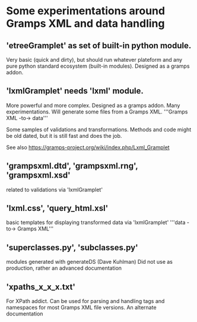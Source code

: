 # Some experimentations around Gramps XML and data handling

## 'etreeGramplet' as set of built-in python module.
Very basic (quick and dirty), but should run whatever plateform and any pure python standard ecosystem (built-in modules). Designed as a gramps addon.

## 'lxmlGramplet' needs 'lxml' module.
More powerful and more complex. Designed as a gramps addon.
Many experimentations. Will generate some files from a Gramps XML.
'''Gramps XML -to-> data''' 

Some samples of validations and transformations.
Methods and code might be old dated, but it is still fast and does the job.

See also https://gramps-project.org/wiki/index.php/Lxml_Gramplet

## 'grampsxml.dtd', 'grampsxml.rng', 'grampsxml.xsd'
related to validations via 'lxmlGramplet'

## 'lxml.css', 'query_html.xsl'
basic templates for displaying transformed data via 'lxmlGramplet'
'''data -to-> Gramps XML'''

## 'superclasses.py', 'subclasses.py'
modules generated with generateDS (Dave Kuhlman)
Did not use as production, rather an advanced documentation

## 'xpaths_x_x_x.txt'
For XPath addict.
Can be used for parsing and handling tags and namespaces for most Gramps XML file versions.
An alternate documentation
